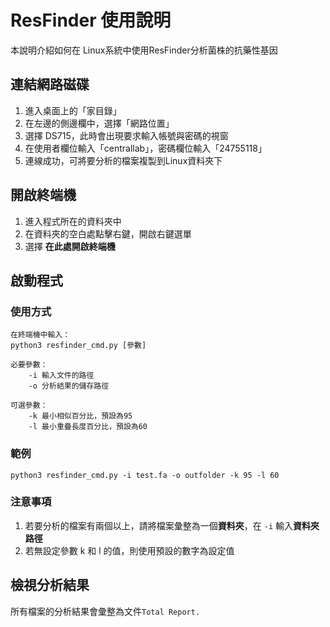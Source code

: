 # ResFinder 使用說明

本說明介紹如何在 Linux系統中使用ResFinder分析菌株的抗藥性基因

## 連結網路磁碟

 1. 進入桌面上的「家目錄」
 2. 在左邊的側邊欄中，選擇「網路位置」
 3. 選擇 DS715，此時會出現要求輸入帳號與密碼的視窗
 4. 在使用者欄位輸入「centrallab」，密碼欄位輸入「24755118」
 5. 連線成功，可將要分析的檔案複製到Linux資料夾下

## 開啟終端機

 1. 進入程式所在的資料夾中
 2. 在資料夾的空白處點擊右鍵，開啟右鍵選單
 3. 選擇 **在此處開啟終端機**

## 啟動程式
### 使用方式
```
在終端機中輸入：
python3 resfinder_cmd.py [參數]

必要參數：
	-i 輸入文件的路徑
	-o 分析結果的儲存路徑
	
可選參數：
	-k 最小相似百分比，預設為95
	-l 最小重疊長度百分比，預設為60
```
### 範例
```
python3 resfinder_cmd.py -i test.fa -o outfolder -k 95 -l 60
```
### 注意事項

 1. 若要分析的檔案有兩個以上，請將檔案彙整為一個**資料夾**，在 ``-i`` 輸入**資料夾路徑**
 2. 若無設定參數 k 和 l 的值，則使用預設的數字為設定值

## 檢視分析結果

所有檔案的分析結果會彙整為文件``Total Report.``


<!--stackedit_data:
eyJoaXN0b3J5IjpbMTQwNDM5MDU1OSwtMjE4OTA3OTA0LDUyOT
UxMjgwOSwxNDk0NjcwNTgwLC02MTgzMTc0NjIsNTYwNDUzNjU5
LC0xMzcyMDE4NTM3LC0xMjM3OTY3MTI5LC04NTc1MDE2NzMsLT
E0MzQ1MzM4NjksLTE0NDUxMTgzNDYsMTE4ODE4NDgyLDExODM3
MDI1MTgsMTI5ODY1NzUyNV19
-->